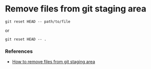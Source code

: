 # Remove files from git staging area

```
git reset HEAD -- path/to/file
```

or

```
git reset HEAD -- .
```

### References

- [How to remove files from git staging area](https://stackoverflow.com/questions/19730565/how-to-remove-files-from-git-staging-area)
